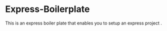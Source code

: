 # Express-Boilerplate
This is an express boiler plate that enables you to setup an express project .
